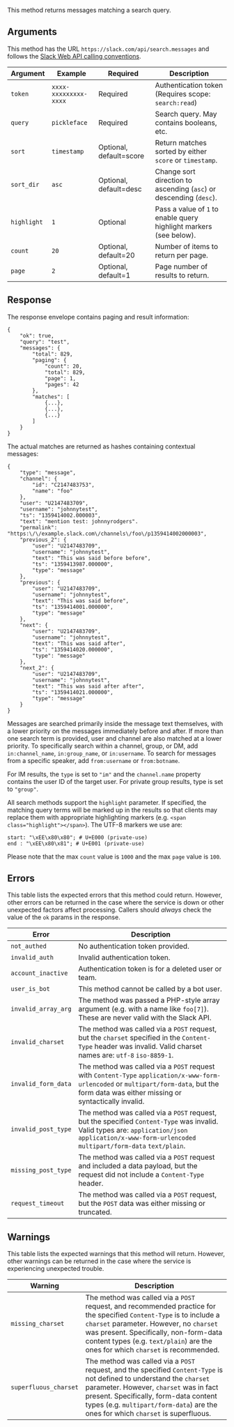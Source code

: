 This method returns messages matching a search query.

## Arguments

This method has the URL `https://slack.com/api/search.messages` and follows the [Slack Web API calling conventions](/web#basics).

| Argument | Example | Required | Description |
| --- | --- | --- | --- |
| `token` | `xxxx-xxxxxxxxx-xxxx` | Required | Authentication token (Requires scope: `search:read`) |
| `query` | `pickleface` | Required | Search query. May contains booleans, etc. |
| `sort` | `timestamp` | Optional, default=score | Return matches sorted by either `score` or `timestamp`. |
| `sort_dir` | `asc` | Optional, default=desc | Change sort direction to ascending (`asc`) or descending (`desc`). |
| `highlight` | `1` | Optional | Pass a value of `1` to enable query highlight markers (see below). |
| `count` | `20` | Optional, default=20 | Number of items to return per page. |
| `page` | `2` | Optional, default=1 | Page number of results to return. |

## Response

The response envelope contains paging and result information:

```
{
    "ok": true,
    "query": "test",
    "messages": {
        "total": 829,
        "paging": {
            "count": 20,
            "total": 829,
            "page": 1,
            "pages": 42
        },
        "matches": [
            {...},
            {...},
            {...}
        ]
    }
}
```

The actual matches are returned as hashes containing contextual messages:

```
{
    "type": "message",
    "channel": {
        "id": "C2147483753",
        "name": "foo"
    },
    "user": "U2147483709",
    "username": "johnnytest",
    "ts": "1359414002.000003",
    "text": "mention test: johnnyrodgers".
    "permalink": "https:\/\/example.slack.com\/channels\/foo\/p1359414002000003",
    "previous_2": {
        "user": "U2147483709",
        "username": "johnnytest",
        "text": "This was said before before",
        "ts": "1359413987.000000",
        "type": "message"
    },
    "previous": {
        "user": "U2147483709",
        "username": "johnnytest",
        "text": "This was said before",
        "ts": "1359414001.000000",
        "type": "message"
    },
    "next": {
        "user": "U2147483709",
        "username": "johnnytest",
        "text": "This was said after",
        "ts": "1359414020.000000",
        "type": "message"
    },
    "next_2": {
        "user": "U2147483709",
        "username": "johnnytest",
        "text": "This was said after after",
        "ts": "1359414021.000000",
        "type": "message"
    }
}
```

Messages are searched primarily inside the message text themselves, with a lower priority on the messages immediately before and after. If more than one search term is provided, user and channel are also matched at a lower priority. To specifically search within a channel, group, or DM, add `in:channel_name`, `in:group_name`, or `in:username`. To search for messages from a specific speaker, add `from:username` or `from:botname`.

For IM results, the `type` is set to `"im"` and the `channel.name` property contains the user ID of the target user. For private group results, type is set to `"group"`.

All search methods support the `highlight` parameter. If specified, the matching query terms will be marked up in the results so that clients may replace them with appropriate highlighting markers (e.g. `<span class="highlight"></span>`). The UTF-8 markers we use are:

```
start: "\xEE\x80\x80"; # U+E000 (private-use)
end : "\xEE\x80\x81"; # U+E001 (private-use)
```

Please note that the max `count` value is `1000` and the max `page` value is `100`.

## Errors

This table lists the expected errors that this method could return. However, other errors can be returned in the case where the service is down or other unexpected factors affect processing. Callers should _always_ check the value of the `ok` params in the response.

| Error | Description |
| --- | --- |
| `not_authed` | No authentication token provided. |
| `invalid_auth` | Invalid authentication token. |
| `account_inactive` | Authentication token is for a deleted user or team. |
| `user_is_bot` | This method cannot be called by a bot user. |
| `invalid_array_arg` | The method was passed a PHP-style array argument (e.g. with a name like `foo[7]`). These are never valid with the Slack API. |
| `invalid_charset` | The method was called via a `POST` request, but the `charset` specified in the `Content-Type` header was invalid. Valid charset names are: `utf-8` `iso-8859-1`. |
| `invalid_form_data` | The method was called via a `POST` request with `Content-Type` `application/x-www-form-urlencoded` or `multipart/form-data`, but the form data was either missing or syntactically invalid. |
| `invalid_post_type` | The method was called via a `POST` request, but the specified `Content-Type` was invalid. Valid types are: `application/json` `application/x-www-form-urlencoded` `multipart/form-data` `text/plain`. |
| `missing_post_type` | The method was called via a `POST` request and included a data payload, but the request did not include a `Content-Type` header. |
| `request_timeout` | The method was called via a `POST` request, but the `POST` data was either missing or truncated. |

## Warnings

This table lists the expected warnings that this method will return. However, other warnings can be returned in the case where the service is experiencing unexpected trouble.

| Warning | Description |
| --- | --- |
| `missing_charset` | The method was called via a `POST` request, and recommended practice for the specified `Content-Type` is to include a `charset` parameter. However, no `charset` was present. Specifically, non-form-data content types (e.g. `text/plain`) are the ones for which `charset` is recommended. |
| `superfluous_charset` | The method was called via a `POST` request, and the specified `Content-Type` is not defined to understand the `charset` parameter. However, `charset` was in fact present. Specifically, form-data content types (e.g. `multipart/form-data`) are the ones for which `charset` is superfluous. |

